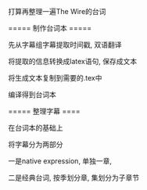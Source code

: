打算再整理一遍The Wire的台词

===== 制作台词本 =====

先从字幕组字幕提取时间戳, 双语翻译

将提取的信息转换成latex语句, 保存成文本

将生成文本复制到需要的.tex中

编译得到台词本

===== 整理字幕 ====

在台词本的基础上

将字幕分为两部分

一是native expression, 单独一章, 

二是经典台词, 按季划分章, 集划分为子章节